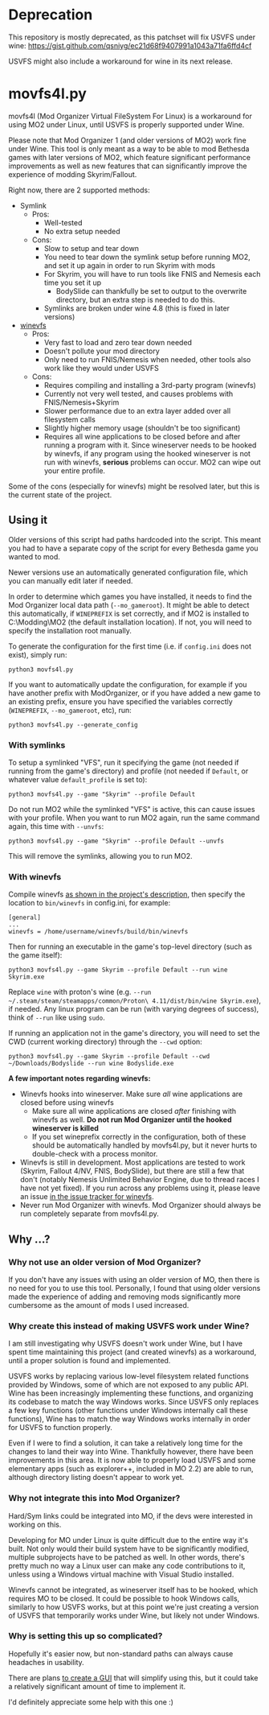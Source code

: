 # Deprecation

This repository is mostly deprecated, as this patchset will fix USVFS under wine: https://gist.github.com/qsniyg/ec21d68f9407991a1043a71fa6ffd4cf

USVFS might also include a workaround for wine in its next release.

# movfs4l.py

movfs4l (Mod Organizer Virtual FileSystem For Linux) is a workaround for using MO2 under Linux,
until USVFS is properly supported under Wine.

Please note that Mod Organizer 1 (and older versions of MO2) work fine under Wine. This tool
is only meant as a way to be able to mod Bethesda games with later versions of MO2, which feature
significant performance improvements as well as new features that can significantly improve
the experience of modding Skyrim/Fallout.

Right now, there are 2 supported methods:

 * Symlink
   * Pros:
     * Well-tested
     * No extra setup needed
   * Cons:
     * Slow to setup and tear down
     * You need to tear down the symlink setup before running MO2, and set it up again
       in order to run Skyrim with mods
     * For Skyrim, you will have to run tools like FNIS and Nemesis each time you set it up
       * BodySlide can thankfully be set to output to the overwrite directory, but an extra
         step is needed to do this.
     * Symlinks are broken under wine 4.8 (this is fixed in later versions)
 * [winevfs](https://github.com/qsniyg/winevfs)
   * Pros:
     * Very fast to load and zero tear down needed
     * Doesn't pollute your mod directory
     * Only need to run FNIS/Nemesis when needed, other tools also work like they would under USVFS
   * Cons:
     * Requires compiling and installing a 3rd-party program (winevfs)
     * Currently not very well tested, and causes problems with FNIS/Nemesis+Skyrim
     * Slower performance due to an extra layer added over all filesystem calls
     * Slightly higher memory usage (shouldn't be too significant)
     * Requires all wine applications to be closed before and after running a program with it.
       Since wineserver needs to be hooked by winevfs, if any program using the hooked wineserver
       is not run with winevfs, **serious** problems can occur. MO2 can wipe out your entire profile.

Some of the cons (especially for winevfs) might be resolved later, but this is the current state of
the project.

## Using it

Older versions of this script had paths hardcoded into the script. This meant you had to have
a separate copy of the script for every Bethesda game you wanted to mod.

Newer versions use an automatically generated configuration file, which you can manually edit later if
needed.

In order to determine which games you have installed, it needs to find the Mod Organizer local
data path (`--mo_gameroot`). It might be able to detect this automatically, if `WINEPREFIX` is set
correctly, and if MO2 is installed to C:\Modding\MO2 (the default installation location). If not,
you will need to specify the installation root manually.

To generate the configuration for the first time (i.e. if `config.ini` does not exist), simply run:

    python3 movfs4l.py

If you want to automatically update the configuration, for example if you have another prefix with
ModOrganizer, or if you have added a new game to an existing prefix, ensure you have specified
the variables correctly (`WINEPREFIX`, `--mo_gameroot`, etc), run:

    python3 movfs4l.py --generate_config

### With symlinks

To setup a symlinked "VFS", run it specifying the game (not needed if running from the game's directory)
and profile (not needed if `Default`, or whatever value `default_profile` is set to):

    python3 movfs4l.py --game "Skyrim" --profile Default

Do not run MO2 while the symlinked "VFS" is active, this can cause issues with your profile.
When you want to run MO2 again, run the same command again, this time with `--unvfs`:

    python3 movfs4l.py --game "Skyrim" --profile Default --unvfs

This will remove the symlinks, allowing you to run MO2.

### With winevfs

Compile winevfs [as shown in the project's description](https://github.com/qsniyg/winevfs), then
specify the location to `bin/winevfs` in config.ini, for example:

```
[general]
...
winevfs = /home/username/winevfs/build/bin/winevfs
```

Then for running an executable in the game's top-level directory (such as the game itself):

    python3 movfs4l.py --game Skyrim --profile Default --run wine Skyrim.exe

Replace `wine` with proton's wine (e.g. `--run ~/.steam/steam/steamapps/common/Proton\ 4.11/dist/bin/wine Skyrim.exe`),
if needed. Any linux program can be run (with varying degrees of success), think of `--run` like using `sudo`.

If running an application not in the game's directory, you will need to set the CWD (current working directory)
through the `--cwd` option:

    python3 movfs4l.py --game Skyrim --profile Default --cwd ~/Downloads/Bodyslide --run wine Bodyslide.exe

**A few important notes regarding winevfs:**

 * Winevfs hooks into wineserver. Make sure _all_ wine applications are closed before using winevfs
   * Make sure all wine applications are closed _after_ finishing with winevfs as well. **Do not run Mod Organizer until the hooked wineserver is killed**
   * If you set wineprefix correctly in the configuration, both of these should be automatically handled by movfs4l.py,
     but it never hurts to double-check with a process monitor.
 * Winevfs is still in development. Most applications are tested to work (Skyrim, Fallout 4/NV, FNIS, BodySlide),
   but there are still a few that don't (notably Nemesis Unlimited Behavior Engine, due to thread races I have not yet fixed).
   If you run across any problems using it, please leave an issue [in the issue tracker for winevfs](https://github.com/qsniyg/winevfs/issues).
 * Never run Mod Organizer with winevfs. Mod Organizer should always be run completely separate from movfs4l.py.

## Why ...?

### Why not use an older version of Mod Organizer?

If you don't have any issues with using an older version of MO, then there is no need for you
to use this tool. Personally, I found that using older versions made the experience of adding
and removing mods significantly more cumbersome as the amount of mods I used increased.

### Why create this instead of making USVFS work under Wine?

I am still investigating why USVFS doesn't work under Wine, but I have spent time maintaining
this project (and created winevfs) as a workaround, until a proper solution is found and implemented.

USVFS works by replacing various low-level filesystem related functions provided by Windows,
some of which are not exposed to any public API. Wine has been increasingly implementing these
functions, and organizing its codebase to match the way Windows works. Since USVFS only replaces
a few key functions (other functions under Windows internally call these functions), Wine has to
match the way Windows works internally in order for USVFS to function properly.

Even if I were to find a solution, it can take a relatively long time for the changes to land
their way into Wine. Thankfully however, there have been improvements in this area. It is now able
to properly load USVFS and some elementary apps (such as explorer++, included in MO 2.2) are able
to run, although directory listing doesn't appear to work yet.

### Why not integrate this into Mod Organizer?

Hard/Sym links could be integrated into MO, if the devs were interested in working on this.

Developing for MO under Linux is quite difficult due to the entire way it's built. Not only
would their build system have to be significantly modified, multiple subprojects have to be
patched as well. In other words, there's pretty much no way a Linux user can make any code
contributions to it, unless using a Windows virtual machine with Visual Studio installed.

Winevfs cannot be integrated, as wineserver itself has to be hooked, which requires MO
to be closed. It could be possible to hook Windows calls, similarly to how USVFS works,
but at this point we're just creating a version of USVFS that temporarily works under Wine,
but likely not under Windows.

### Why is setting this up so complicated?

Hopefully it's easier now, but non-standard paths can always cause headaches in usability.

There are plans
[to create a GUI](https://github.com/ajventer/ksp_stuff/issues/22) that will simplify using
this, but it could take a relatively significant amount of time to implement it.

I'd definitely appreciate some help with this one :)
